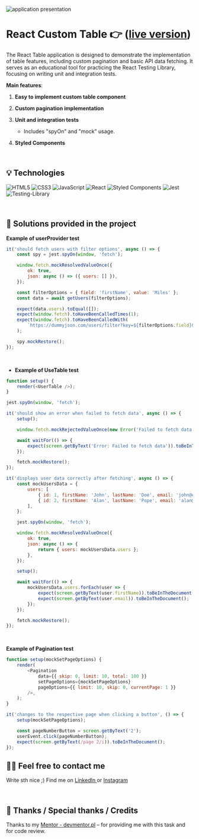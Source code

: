 ![application presentation](src/assets/react-table-presentation.gif)

# React Custom Table 👉 ([live version](https://yakksiek.github.io/react-custom-table/))

The React Table application is designed to demonstrate the implementation of table features, including custom pagination and basic API data fetching. It serves as an educational tool for practicing the React Testing Library, focusing on writing unit and integration tests.

**Main features**:

1. **Easy to implement custom table component**

2. **Custom pagination implementation**

3. **Unit and integration tests**

    - Includes "spyOn" and "mock" usage.

4. **Styled Components**

&nbsp;

## 💡 Technologies

![HTML5](https://img.shields.io/badge/html5-%23E34F26.svg?style=for-the-badge&logo=html5&logoColor=white)
![CSS3](https://img.shields.io/badge/css3-%231572B6.svg?style=for-the-badge&logo=css3&logoColor=white)
![JavaScript](https://img.shields.io/badge/javascript-%23323330.svg?style=for-the-badge&logo=javascript&logoColor=%23F7DF1E)
![React](https://img.shields.io/badge/react-%2320232a.svg?style=for-the-badge&logo=react&logoColor=%2361DAFB)
![Styled Components](https://img.shields.io/badge/styled--components-DB7093?style=for-the-badge&logo=styled-components&logoColor=white)
![Jest](https://img.shields.io/badge/-jest-%23C21325?style=for-the-badge&logo=jest&logoColor=white)
![Testing-Library](https://img.shields.io/badge/-TestingLibrary-%23E33332?style=for-the-badge&logo=testing-library&logoColor=white)

&nbsp;

## 🤔 Solutions provided in the project

**Example of userProvider test**

```javascript
it('should fetch users with filter options', async () => {
    const spy = jest.spyOn(window, 'fetch');

    window.fetch.mockResolvedValueOnce({
        ok: true,
        json: async () => ({ users: [] }),
    });

    const filterOptions = { field: 'firstName', value: 'Miles' };
    const data = await getUsers(filterOptions);

    expect(data.users).toEqual([]);
    expect(window.fetch).toHaveBeenCalledTimes(1);
    expect(window.fetch).toHaveBeenCalledWith(
        `https://dummyjson.com/users/filter?key=${filterOptions.field}&value=${filterOptions.value}`,
    );

    spy.mockRestore();
});
```

&nbsp;

-   **Example of UseTable test**

```javascript
function setup() {
    render(<UserTable />);
}

jest.spyOn(window, 'fetch');

it('should show an error when failed to fetch data', async () => {
    setup();

    window.fetch.mockRejectedValueOnce(new Error('Failed to fetch data'));

    await waitFor(() => {
        expect(screen.getByText('Error: Failed to fetch data')).toBeInTheDocument();
    });

    fetch.mockRestore();
});

it('displays user data correctly after fetching', async () => {
    const mockUsersData = {
        users: [
            { id: 1, firstName: 'John', lastName: 'Doe', email: 'john@example.com' },
            { id: 2, firstName: 'Alan', lastName: 'Pope', email: 'alan@pope.com' },
        ],
    };

    jest.spyOn(window, 'fetch');

    window.fetch.mockResolvedValueOnce({
        ok: true,
        json: async () => {
            return { users: mockUsersData.users };
        },
    });

    setup();

    await waitFor(() => {
        mockUsersData.users.forEach(user => {
            expect(screen.getByText(user.firstName)).toBeInTheDocument();
            expect(screen.getByText(user.email)).toBeInTheDocument();
        });
    });

    fetch.mockRestore();
});
```

&nbsp;

**Example of Pagination test**

```javascript
function setup(mockSetPageOptions) {
    render(
        <Pagination
            data={{ skip: 0, limit: 10, total: 100 }}
            setPageOptions={mockSetPageOptions}
            pageOptions={{ limit: 10, skip: 0, currentPage: 1 }}
        />,
    );
}

it('changes to the respective page when clicking a button', () => {
    setup(mockSetPageOptions);

    const pageNumberButton = screen.getByText('2');
    userEvent.click(pageNumberButton);
    expect(screen.getByText(/page 2/i)).toBeInTheDocument();
});
```

## 🙋‍♂️ Feel free to contact me

Write sth nice ;) Find me on [LinkedIn ](https://www.linkedin.com/in/marcin-kulbicki-426817a4/) or [Instagram](https://www.instagram.com/yakksiek/)

&nbsp;

## 👏 Thanks / Special thanks / Credits

Thanks to my [Mentor - devmentor.pl](https://devmentor.pl/) – for providing me with this task and for code review.
